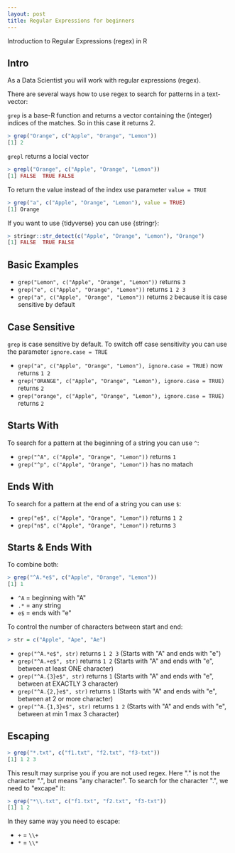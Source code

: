 ```yaml
---
layout: post
title: Regular Expressions for beginners
---
```


Introduction to Regular Expressions (regex) in R

## Intro

As a Data Scientist you will work with regular expressions (regex). 

There are several ways how to use regex to search for patterns in a text-vector:

```grep``` is a base-R function and returns a vector containing the (integer) indices of the matches. So in this case it returns 2.

```R
> grep("Orange", c("Apple", "Orange", "Lemon"))
[1] 2
```

```grepl``` returns a locial vector

```R
> grepl("Orange", c("Apple", "Orange", "Lemon"))
[1] FALSE  TRUE FALSE
```

To return the value instead of the index use parameter ```value = TRUE```

```R
> grep("a", c("Apple", "Orange", "Lemon"), value = TRUE)
[1] Orange
```

If you want to use {tidyverse} you can use {stringr}:

```R
> stringr::str_detect(c("Apple", "Orange", "Lemon"), "Orange")
[1] FALSE  TRUE FALSE
```

## Basic Examples

* ```grep("Lemon", c("Apple", "Orange", "Lemon"))``` returns ```3```
* ```grep("e", c("Apple", "Orange", "Lemon"))``` returns ```1 2 3```
* ```grep("a", c("Apple", "Orange", "Lemon"))``` returns ```2``` because it is case sensitive by default

## Case Sensitive

```grep``` is case sensitive by default.
To switch off case sensitivity you can use the parameter ```ignore.case = TRUE```

* ```grep("a", c("Apple", "Orange", "Lemon"), ignore.case = TRUE)``` now returns ```1 2```
* ```grep("ORANGE", c("Apple", "Orange", "Lemon"), ignore.case = TRUE)``` returns ```2```
* ```grep("orange", c("Apple", "Orange", "Lemon"), ignore.case = TRUE)``` returns ```2```

## Starts With

To search for a pattern at the beginning of a string you can use ```^```:

* ```grep("^A", c("Apple", "Orange", "Lemon"))``` returns ```1```
* ```grep("^p", c("Apple", "Orange", "Lemon"))``` has no matach

## Ends With

To search for a pattern at the end of a string you can use ```$```:

* ```grep("e$", c("Apple", "Orange", "Lemon"))``` returns ```1 2```
* ```grep("n$", c("Apple", "Orange", "Lemon"))``` returns ```3```

## Starts & Ends With

To combine both:

```R
> grep("^A.*e$", c("Apple", "Orange", "Lemon"))
[1] 1
```

* ```^A``` = beginning with "A"
* ```.*``` = any string
* ```e$``` = ends with "e"

To control the number of characters between start and end:

```R
> str = c("Apple", "Ape", "Ae")
```

* ```grep("^A.*e$", str)``` returns ```1 2 3``` (Starts with "A" and ends with "e")
* ```grep("^A.+e$", str)``` returns ```1 2``` (Starts with "A" and ends with "e", between at least ONE character)
* ```grep("^A.{3}e$", str)``` returns ```1``` (Starts with "A" and ends with "e", between at EXACTLY 3 character)
* ```grep("^A.{2,}e$", str)``` returns ```1``` (Starts with "A" and ends with "e", between at 2 or more character)
* ```grep("^A.{1,3}e$", str)``` returns ```1 2``` (Starts with "A" and ends with "e", between at min 1 max 3 character)


## Escaping

```R
> grep("*.txt", c("f1.txt", "f2.txt", "f3-txt"))
[1] 1 2 3
```

This result may surprise you if you are not used regex. Here "." is not the character ".", but means "any character". To search for the character ".", we need to "excape" it:

```R
> grep("*\\.txt", c("f1.txt", "f2.txt", "f3-txt"))
[1] 1 2
```

In they same way you need to escape:

* ```+``` =  ```\\+```
* ```*``` =  ```\\*```
